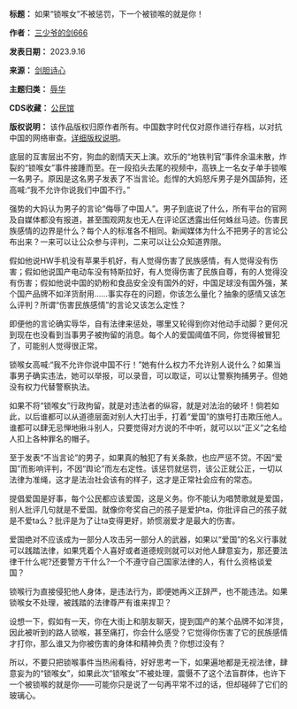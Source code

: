 

**标题：** 如果“锁喉女”不被惩罚，下一个被锁喉的就是你！  

**作者：** [三少爷的剑666](https://chinadigitaltimes.net/space/剑胆诗心)  

**发表日期：** 2023.9.16  

**来源：** [剑胆诗心](https://web.archive.org/web/https://mp.weixin.qq.com/s/GkGt4Zh_tiAwXOAcG1SsXA)  

**主题归类：** [辱华](https://chinadigitaltimes.net/space/辱华)  

**CDS收藏：** [公民馆](https://chinadigitaltimes.net/space/%E5%85%AC%E6%B0%91%E9%A6%86)  

**版权说明：** 该作品版权归原作者所有。中国数字时代仅对原作进行存档，以对抗中国的网络审查。[详细版权说明](https://chinadigitaltimes.net/chinese/copyright)。


底层的互害层出不穷，狗血的剧情天天上演。欢乐的“地铁判官”事件余温未散，炸裂的“锁喉女”事件接踵而至。在一段掐头去尾的视频中，高铁上一名女子单手锁喉一名男子。原因是这名男子发表了不当言论。彪悍的大妈怒斥男子是外国舔狗，还高喊:“我不允许你说我们中国不行。”


强势的大妈认为男子的言论“侮辱了中国人”。男子到底说了什么，所有平台的官网及自媒体都没有报道，甚至围观网友也无人在评论区透露出任何蛛丝马迹。伤害民族感情的边界是什么？每个人的标准各不相同。新闻媒体为什么不把男子的言论公布出来？一来可以让公众参与评判，二来可以让公众知道界限。


假如他说HW手机没有苹果手机好，有人觉得伤害了民族感情，有人觉得没有伤害；假如他说国产电动车没有特斯拉好，有人觉得伤害了民族自尊，有的人觉得没有伤害；假如他说中国的奶粉和食品安全没有国外的好，中国足球没有国外强，某个国产品牌不如洋货耐用……事实存在的问题，你该怎么量化？抽象的感情又该怎么评判？所谓“伤害民族感情”的言论又该怎么定性？


即便他的言论确实辱华，自有法律来惩处，哪里又轮得到你对他动手动脚？更何况到现在也没看到当事男子被拘留的消息。每个人的爱国阈值不同，你觉得被冒犯了，可能别人觉得很正常。


锁喉女高喊:“我不允许你说中国不行！”她有什么权力不允许别人说什么？如果当事男子确实违法，她可以举报，可以录音，可以取证，可以让警察拘捕男子。但她没有权力代替警察执法。


如果不将“锁喉女”行政拘留，就是对违法者的纵容，就是对法治的破坏！倘若如此，以后谁都可以从道德层面对别人大打出手，打着“爱国”的旗号打击欺压他人。谁都可以肆无忌惮地揪斗别人，只要觉得对方说的不中听，就可以以“正义”之名给人扣上各种罪名的帽子。


至于发表“不当言论”的男子，如果真的触犯了有关条款，也应严惩不贷。不因“爱国”而影响评判，不因“舆论”而左右定性。该惩罚就惩罚，该公正就公正，一切以法律为准绳，这才是法治社会该有的样子，这才是正常社会应有的常态。


提倡爱国是好事，每个公民都应该爱国，这是义务。你不能认为唱赞歌就是爱国，别人批评几句就是不爱国。就像你夸奖自己的孩子是爱护ta，你批评自己的孩子就是不爱ta么？批评是为了让ta变得更好，娇惯溺爱才是最大的伤害。


爱国绝对不应该成为一部分人攻击另一部分人的武器，如果以“爱国”的名义行事就可以践踏法律，如果凭着个人喜好或者道德规则就可以对他人肆意妄为，那还要法律干什么呢?还要警方干什么?一个不遵守自己国家法律的人，有什么资格谈爱国？


锁喉行为直接侵犯他人身体，是违法行为，即便她再义正辞严，也不能违法。如果锁喉女不处理，被践踏的法律尊严有谁来捍卫？


设想一下，假如有一天，你在大街上和朋友聊天，提到国产的某个品牌不如洋货，因此被听到的路人锁喉，甚至痛打，你会什么感受？它觉得你伤害了它的民族感情才打你，那么谁又为你被伤害的身体和精神负责？你想过没有？


所以，不要只把锁喉事件当热闹看待，好好思考一下，如果遍地都是无视法律，肆意妄为的“锁喉女”，如果此次“锁喉女”不被处理，震慑不了这个法盲群体，也许下一个被锁喉的就是你——可能你只是说了一句再平常不过的话，但却碰碎了它们的玻璃心。

